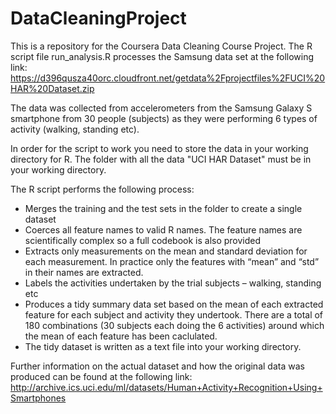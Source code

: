 # DataCleaningProject
This is a repository for the Coursera Data Cleaning Course Project. The R script file run_analysis.R processes the Samsung data set at the following link: https://d396qusza40orc.cloudfront.net/getdata%2Fprojectfiles%2FUCI%20HAR%20Dataset.zip

The data was collected from accelerometers from the Samsung Galaxy S smartphone from 30 people (subjects) as they were performing 6 types of activity (walking, standing etc).

In order for the script to work you need to store the data in your working directory for R. The folder with all the data "UCI HAR Dataset" must be in your working directory.

The R script performs the following process:
-	Merges the training and the test sets in the folder to create a single dataset
-	Coerces all feature names to valid R names. The feature names are scientifically complex so a full codebook is also provided
-	Extracts only measurements on the mean and standard deviation for each measurement. In practice only the features with “mean” and “std” in their names are extracted.
-	Labels the activities undertaken by the trial subjects – walking, standing etc
-	Produces a tidy summary data set based on the mean of each extracted feature for each subject and activity they undertook. There are a total of 180 combinations (30 subjects each doing the 6 activities) around which the mean of each feature has been caclulated.
-	The tidy dataset is written as a text file into your working directory.

Further information on the actual dataset and how the original data was produced can be found at the following link: http://archive.ics.uci.edu/ml/datasets/Human+Activity+Recognition+Using+Smartphones 

